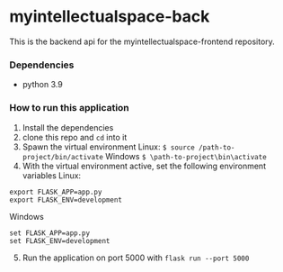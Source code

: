 # myintellectualspace-back

This is the backend api for the myintellectualspace-frontend repository.

### Dependencies
- python 3.9

### How to run this application
1. Install the dependencies
2. clone this repo and `cd` into it
3. Spawn the virtual environment 
Linux: 
```$ source /path-to-project/bin/activate```
Windows
```$ \path-to-project\bin\activate```
4. With the virtual environment active, set the following environment variables
Linux:
```
export FLASK_APP=app.py
export FLASK_ENV=development
```
Windows
```
set FLASK_APP=app.py
set FLASK_ENV=development
```
5. Run the application on port 5000 with `flask run --port 5000`
